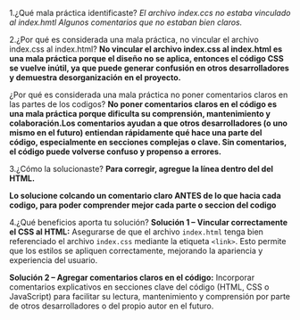 1.¿Qué mala práctica identificaste?
*El archivo index.ccs no estaba vinculado al index.hmtl*
*Algunos comentarios que no estaban bien claros.*

2.¿Por qué es considerada una mala práctica, no vincular el archivo index.css al index.html?
**No vincular el archivo index.css al index.html es una mala práctica porque el diseño no se aplica, entonces el código CSS se vuelve inútil, ya que puede generar confusión en otros desarrolladores y demuestra desorganización en el proyecto.**

¿Por qué es considerada una mala práctica no poner comentarios claros en las partes de los codigos?
**No poner comentarios claros en el código es una mala práctica porque dificulta su comprensión, mantenimiento y colaboración.Los comentarios ayudan a que otros desarrolladores (o uno mismo en el futuro) entiendan rápidamente qué hace una parte del código, especialmente en secciones complejas o clave. Sin comentarios, el código puede volverse confuso y propenso a errores.**

3.¿Cómo la solucionaste?
**Para corregir, agregue la línea <link rel="stylesheet" href="index.css"> dentro del <head> del HTML.**

**Lo solucione colcando un comentario claro ANTES de lo que hacia cada codigo, para poder comprender mejor cada parte o seccion del codigo**

4.¿Qué beneficios aporta tu solución?
**Solución 1 – Vincular correctamente el CSS al HTML:**
Asegurarse de que el archivo `index.html` tenga bien referenciado el archivo `index.css` mediante la etiqueta `<link>`. Esto permite que los estilos se apliquen correctamente, mejorando la apariencia y experiencia del usuario.

**Solución 2 – Agregar comentarios claros en el código:**
Incorporar comentarios explicativos en secciones clave del código (HTML, CSS o JavaScript) para facilitar su lectura, mantenimiento y comprensión por parte de otros desarrolladores o del propio autor en el futuro.
